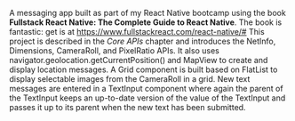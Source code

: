 A messaging app built as part of my React Native bootcamp using the book **Fullstack React Native: The Complete Guide to React Native**. The book is fantastic: get is at https://www.fullstackreact.com/react-native/#  This project is described in the *Core APIs* chapter and introduces the NetInfo, Dimensions, CameraRoll, and PixelRatio APIs.  It also uses navigator.geolocation.getCurrentPosition() and MapView to create and display location messages.  A Grid component is built based on FlatList to display selectable images from the CameraRoll in a grid.  New text messages are entered in a TextInput component where again the parent of the TextInput keeps an up-to-date version of the value of the TextInput and passes it up to its parent when the new text has been submitted. 
